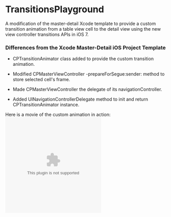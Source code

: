 TransitionsPlayground
=====================

A modification of the master-detail Xcode template to
provide a custom transition animation from a table view cell to the
detail view using the new view controller transitions APIs in iOS 7.

### Differences from the Xcode Master-Detail iOS Project Template

- CPTransitionAnimator class added to provide the custom transition animation.

- Modified CPMasterViewController -prepareForSegue:sender: method to store selected cell's frame.

- Made CPMasterViewController the delegate of its navigationController.

- Added UINavigationControllerDelegate method to init and return CPTransitionAnimator instance.

Here is a movie of the custom animation in action:
<embed height="300" name="plugin" src="http://f.cl.ly/items/3S3Z0D3L0n1T0P3b1j0M/MyFirstTransition.mov" type="video/quicktime">

